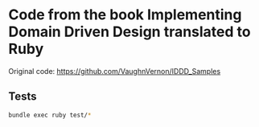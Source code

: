 # Code from the book Implementing Domain Driven Design translated to Ruby
Original code: https://github.com/VaughnVernon/IDDD_Samples

## Tests
```bash
bundle exec ruby test/*
```